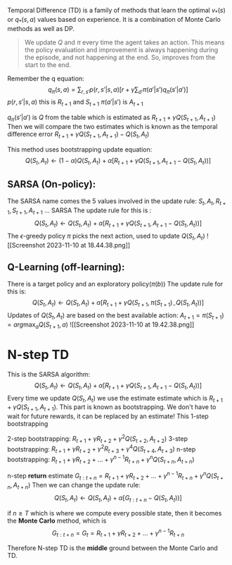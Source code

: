 Temporal Difference (TD) is a family of methods that learn the optimal $v_*(s)$ or $q_*(s,a)$ values based on experience.  It is a combination of Monte Carlo methods as well as DP. 

>We update $Q$ and $\pi$ every time the agent  takes an action. This means the policy evaluation and improvement is always happening during the episode, and not happening at the end. So, improves from the start to the end.

Remember the q equation:
$$q_\pi(s,a) = \sum_{r,s'}p(r,s'|s,a)[r+\gamma \sum
_{a'}\pi(a'|s')q_\pi(s'|a')]$$
$p(r,s'|s,a)$ this is $R_{t+1}$ and $S_{t+1}$ 
$\pi(a'|s')$ is $A_{t+1}$ 

$q_\pi(s'|a')$ is $Q$ from the table which is estimated as $R_{t+1} + \gamma Q(S_{t+1},A_{t+1})$
Then we will compare the two estimates which is known as the temporal difference error  $R_{t+1} + \gamma Q(S_{t+1},A_{t+1}) - Q(S_t,A_t)$

This method uses bootstrapping update equation:
$$Q(S_t,A_t) \longleftarrow (1-\alpha)Q(S_t,A_t) + \alpha[R_{t+1} + \gamma Q(S_{t+1},A_{t+1}-Q(S_t,A_t))]$$

## SARSA (On-policy):
The SARSA name comes the 5 values involved in the update rule: $S_t, A_t, R_{t+1}, S_{t+1}, A_{t+1}$  ... SARSA 
The update rule for this is :$$Q(S_t,A_t) \longleftarrow Q(S_t,A_t) + \alpha[R_{t+1} + \gamma Q(S_{t+1},A_{t+1}-Q(S_t,A_t))]$$The $\epsilon$-greedy policy $\pi$ picks the next action, used to update $Q(S_t,A_t)$ ![[Screenshot 2023-11-10 at 18.44.38.png]]
## Q-Learning (off-learning):
There is a target policy and an exploratory policy($\pi(b)$)
The update rule for this is:$$Q(S_t,A_t) \longleftarrow Q(S_t,A_t) + \alpha[R_{t+1} + \gamma Q(S_{t+1},\pi(S_{t+1})_-Q(S_t,A_t))]$$
Updates of $Q(S_t,A_t)$ are based on the best available action:
$A_{t+1} = \pi(S_{t+1}) = arg \max_a Q(S_{t+1},a)$
![[Screenshot 2023-11-10 at 19.42.38.png]]




# N-step TD
This is the SARSA algorithm:
$$Q(S_t,A_t) \longleftarrow Q(S_t,A_t) + \alpha[R_{t+1} + \gamma Q(S_{t+1},A_{t+1}-Q(S_t,A_t))]$$
Every time we update $Q(S_t,A_t)$  we use the estimate estimate which is $R_{t+1}+ \gamma Q(S_{t+1},A_{t+1})$. This part is known as bootstrapping. We don't have to wait for future rewards, it can be replaced by an estimate! This 1-step bootstrapping

2-step bootstrapping: $R_{t+1} + \gamma R_{t+2} + \gamma^2Q(S_{t+2}, A_{t+2})$ 
3-step bootstrapping: $R_{t+1} + \gamma R_{t+2} + \gamma^2 R_{t+3} + \gamma^4Q(S_{t+4}, A_{t+3})$ 
n-step bootstrapping: $R_{t+1} + \gamma R_{t+2} + ... + \gamma^{n-1} R_{t+n} + \gamma^nQ(S_{t+n}, A_{t+n})$ 

n-step **return** estimate $G_{t:t+n} = R_{t+1} + \gamma R_{t+2} + ... + \gamma^{n-1} R_{t+n} + \gamma^nQ(S_{t+n}, A_{t+n})$ 
Then we can change the update rule:
$$Q(S_t,A_t) \longleftarrow Q(S_t,A_t) + \alpha[G_{t:t+n}-Q(S_t,A_t))]$$


if $n \geq T$ which is where we compute every possible state, then it becomes the **Monte Carlo** method, which is
$$ G_{t:t+n} = G_t = R_{t+1} + \gamma R_{t+2} + ... + \gamma^{n-1} R_{t+n}$$


Therefore N-step TD is the **middle** ground between the Monte Carlo and TD.